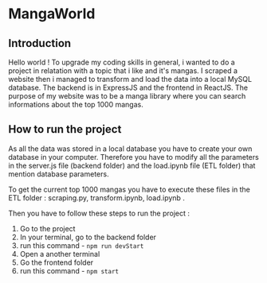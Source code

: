 # MangaWorld

## Introduction 

Hello world ! To upgrade my coding skills in general, i wanted to do a project in relatation with a topic that i like and it's mangas.
I scraped a website then i managed to transform and load the data into a local MySQL database. The backend is in ExpressJS and the frontend in ReactJS. The purpose of my website was to be a manga library where you can search informations about the top 1000 mangas.

## How to run the project

As all the data was stored in a local database you have to create your own database in your computer. Therefore you have to modify all the parameters in the server.js file  (backend folder) and the load.ipynb file (ETL folder) that mention database parameters. 

To get the current top 1000 mangas you have to execute these files in the ETL folder : scraping.py, transform.ipynb, load.ipynb .

Then you have to follow these steps to run the project : 

1. Go to the project
2. In your terminal, go to the backend folder
3. run this command - `npm run devStart`
4. Open a another terminal
5. Go the frontend folder
6. run this command - `npm start`
   

